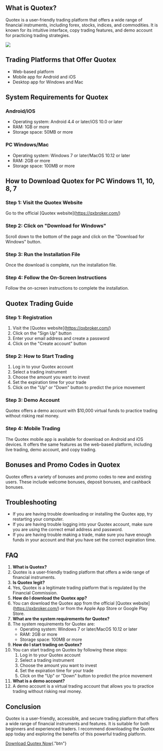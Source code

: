 ## What is Quotex?

Quotex is a user-friendly trading platform that offers a wide range of
financial instruments, including forex, stocks, indices, and
commodities. It is known for its intuitive interface, copy trading
features, and demo account for practicing trading strategies.

[![](https://static.quotex.io/files/1_en/300_250.jpg)](https://traff.sbs/brokerqxsignupf)

## Trading Platforms that Offer Quotex

-   Web-based platform
-   Mobile app for Android and iOS
-   Desktop app for Windows and Mac

## System Requirements for Quotex

### Android/iOS

-   Operating system: Android 4.4 or later/iOS 10.0 or later
-   RAM: 1GB or more
-   Storage space: 50MB or more

### PC Windows/Mac

-   Operating system: Windows 7 or later/MacOS 10.12 or later
-   RAM: 2GB or more
-   Storage space: 100MB or more

## How to Download Quotex for PC Windows 11, 10, 8, 7

### Step 1: Visit the Quotex Website

Go to the official \[Quotex website\](https://qxbroker.com/)

### Step 2: Click on "Download for Windows"

Scroll down to the bottom of the page and click on the "Download for
Windows" button.

### Step 3: Run the Installation File

Once the download is complete, run the installation file.

### Step 4: Follow the On-Screen Instructions

Follow the on-screen instructions to complete the installation.

## Quotex Trading Guide

### Step 1: Registration

1.  Visit the \[Quotex website\](https://qxbroker.com/)
2.  Click on the "Sign Up" button
3.  Enter your email address and create a password
4.  Click on the "Create account" button

### Step 2: How to Start Trading

1.  Log in to your Quotex account
2.  Select a trading instrument
3.  Choose the amount you want to invest
4.  Set the expiration time for your trade
5.  Click on the "Up" or "Down" button to predict the price
    movement

### Step 3: Demo Account

Quotex offers a demo account with \$10,000 virtual funds to practice
trading without risking real money.

### Step 4: Mobile Trading

The Quotex mobile app is available for download on Android and iOS
devices. It offers the same features as the web-based platform,
including live trading, demo account, and copy trading.

## Bonuses and Promo Codes in Quotex

Quotex offers a variety of bonuses and promo codes to new and existing
users. These include welcome bonuses, deposit bonuses, and cashback
bonuses.

## Troubleshooting

-   If you are having trouble downloading or installing the Quotex app,
    try restarting your computer.
-   If you are having trouble logging into your Quotex account, make
    sure you are using the correct email address and password.
-   If you are having trouble making a trade, make sure you have enough
    funds in your account and that you have set the correct expiration
    time.

## FAQ

1.  **What is Quotex?**
2.  Quotex is a user-friendly trading platform that offers a wide range
    of financial instruments.
3.  **Is Quotex legit?**
4.  Yes, Quotex is a legitimate trading platform that is regulated by
    the Financial Commission.
5.  **How do I download the Quotex app?**
6.  You can download the Quotex app from the official \[Quotex
    website\](https://qxbroker.com/) or from the Apple App Store or
    Google Play Store.
7.  **What are the system requirements for Quotex?**
8.  The system requirements for Quotex are:
    -   Operating system: Windows 7 or later/MacOS 10.12 or later
    -   RAM: 2GB or more
    -   Storage space: 100MB or more
9.  **How do I start trading on Quotex?**
10. You can start trading on Quotex by following these steps:
    1.  Log in to your Quotex account
    2.  Select a trading instrument
    3.  Choose the amount you want to invest
    4.  Set the expiration time for your trade
    5.  Click on the "Up" or "Down" button to predict the
        price movement
11. **What is a demo account?**
12. A demo account is a virtual trading account that allows you to
    practice trading without risking real money.

## Conclusion

Quotex is a user-friendly, accessible, and secure trading platform that
offers a wide range of financial instruments and features. It is
suitable for both beginners and experienced traders. I recommend
downloading the Quotex app today and exploring the benefits of this
powerful trading platform.

[Download Quotex
Now](\%22https://traff.sbs/quotexonelink\%22){."btn"}

